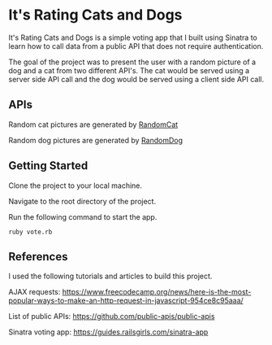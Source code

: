 # It's Rating Cats and Dogs

It's Rating Cats and Dogs is a simple voting app that I built using Sinatra to learn how to call data from a public API that does not require authentication.

The goal of the project was to present the user with a random picture of a dog and a cat from two different API's. The cat would be served using a server side API call and the dog would be served using a client side API call.

## APIs

Random cat pictures are generated by [RandomCat](https://github.com/public-apis/public-apis)

Random dog pictures are generated by [RandomDog](https://github.com/public-apis/public-apis)

## Getting Started

Clone the project to your local machine.

Navigate to the root directory of the project.

Run the following command to start the
app.

```
ruby vote.rb
```

## References

I used the following tutorials and articles to build this project.

AJAX requests:
https://www.freecodecamp.org/news/here-is-the-most-popular-ways-to-make-an-http-request-in-javascript-954ce8c95aaa/

List of public APIs: https://github.com/public-apis/public-apis

Sinatra voting app: https://guides.railsgirls.com/sinatra-app
